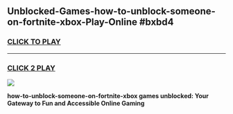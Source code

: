 
## Unblocked-Games-how-to-unblock-someone-on-fortnite-xbox-Play-Online #bxbd4
<h3>
<a href="https://news.freeplayer.one?title=how-to-unblock-someone-on-fortnite-xbox&ref=3">CLICK TO PLAY</a></h3>
<hr>

<h3>
<a href="https://news.freeplayer.one?title=how-to-unblock-someone-on-fortnite-xbox&ref=3">CLICK 2 PLAY</a>
  
</h3>

<a href="https://news.freeplayer.one?title=how-to-unblock-someone-on-fortnite-xbox&ref=3"><img src="https://clearcache.store/games.png"></a>


**how-to-unblock-someone-on-fortnite-xbox games unblocked: Your Gateway to Fun and Accessible Online Gaming**
